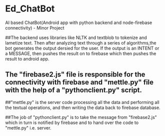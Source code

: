 # Ed_ChatBot
AI based ChatBot(Android app with python backend and node-firebase connectivity) - Minor Project

##The backend uses libraries like NLTK and textblob to tokenize and lametize text. Then after analyzing text through a series of algorithms,the bot generates the output dersied for the user. If the output is an INTENT or a MESSAGE, then pushes the result on to firebase which then pushes the result to android app.

## The "firebase2.js" file is responsible for the connectivity with firebase and "mettle.py" file with the help of a "pythonclient.py" script.

##"mettle.py" is the server code processing all the data and performing all the textual operations, and then writing the data back to firebase database.

##The job of "pythonclient.py" is to take the message from "firebase2.js" which in turn is notified by firebase and  to hand over the code to "mettle.py" i.e. server.
